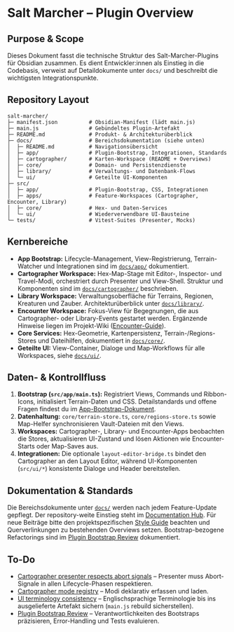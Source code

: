 # Salt Marcher – Plugin Overview

## Purpose & Scope
Dieses Dokument fasst die technische Struktur des Salt-Marcher-Plugins für Obsidian zusammen. Es dient Entwickler:innen als Einstieg in die Codebasis, verweist auf Detaildokumente unter `docs/` und beschreibt die wichtigsten Integrationspunkte.

## Repository Layout
```
salt-marcher/
├─ manifest.json          # Obsidian-Manifest (lädt main.js)
├─ main.js                # Gebündeltes Plugin-Artefakt
├─ README.md              # Produkt- & Architekturüberblick
├─ docs/                  # Bereichsdokumentation (siehe unten)
│  ├─ README.md           # Navigationsübersicht
│  ├─ app/                # Plugin-Bootstrap, Integrationen, Standards
│  ├─ cartographer/       # Karten-Workspace (README + Overviews)
│  ├─ core/               # Domain- und Persistenzdienste
│  ├─ library/            # Verwaltungs- und Datenbank-Flows
│  └─ ui/                 # Geteilte UI-Komponenten
├─ src/
│  ├─ app/                # Plugin-Bootstrap, CSS, Integrationen
│  ├─ apps/               # Feature-Workspaces (Cartographer, Encounter, Library)
│  ├─ core/               # Hex- und Daten-Services
│  └─ ui/                 # Wiederverwendbare UI-Bausteine
└─ tests/                 # Vitest-Suites (Presenter, Mocks)
```

## Kernbereiche
- **App Bootstrap:** Lifecycle-Management, View-Registrierung, Terrain-Watcher und Integrationen sind im [`docs/app/`](docs/app/README.md) dokumentiert.
- **Cartographer Workspace:** Hex-Map-Stage mit Editor-, Inspector- und Travel-Modi, orchestriert durch Presenter und View-Shell. Struktur und Komponenten sind im [`docs/cartographer/`](docs/cartographer/README.md) beschrieben.
- **Library Workspace:** Verwaltungsoberfläche für Terrains, Regionen, Kreaturen und Zauber. Architekturüberblick unter [`docs/library/`](docs/library/README.md).
- **Encounter Workspace:** Fokus-View für Begegnungen, die aus Cartographer- oder Library-Events gestartet werden. Ergänzende Hinweise liegen im Projekt-Wiki ([Encounter-Guide](../wiki/Encounter.md)).
- **Core Services:** Hex-Geometrie, Kartenpersistenz, Terrain-/Regions-Stores und Dateihilfen, dokumentiert in [`docs/core/`](docs/core/README.md).
- **Geteilte UI:** View-Container, Dialoge und Map-Workflows für alle Workspaces, siehe [`docs/ui/`](docs/ui/README.md).

## Daten- & Kontrollfluss
1. **Bootstrap (`src/app/main.ts`):** Registriert Views, Commands und Ribbon-Icons, initialisiert Terrain-Daten und CSS. Detailstandards und offene Fragen findest du im [App-Bootstrap-Dokument](docs/app/README.md).
2. **Datenhaltung:** `core/terrain-store.ts`, `core/regions-store.ts` sowie Map-Helfer synchronisieren Vault-Dateien mit den Views.
3. **Workspaces:** Cartographer-, Library- und Encounter-Apps beobachten die Stores, aktualisieren UI-Zustand und lösen Aktionen wie Encounter-Starts oder Map-Saves aus.
4. **Integrationen:** Die optionale `layout-editor-bridge.ts` bindet den Cartographer an den Layout Editor, während UI-Komponenten (`src/ui/*`) konsistente Dialoge und Header bereitstellen.

## Dokumentation & Standards
Die Bereichsdokumente unter [`docs/`](docs/README.md) werden nach jedem Feature-Update gepflegt. Der repository-weite Einstieg steht im [Documentation Hub](../DOCUMENTATION.md). Für neue Beiträge bitte den projektspezifischen [Style Guide](../style-guide.md) beachten und Querverlinkungen zu bestehenden Overviews setzen. Bootstrap-bezogene Refactorings sind im [Plugin Bootstrap Review](../todo/plugin-bootstrap-review.md) dokumentiert.

## To-Do
- [Cartographer presenter respects abort signals](../todo/cartographer-presenter-abort-handling.md) – Presenter muss Abort-Signale in allen Lifecycle-Phasen respektieren.
- [Cartographer mode registry](../todo/cartographer-mode-registry.md) – Modi deklarativ erfassen und laden.
- [UI terminology consistency](../todo/ui-terminology-consistency.md) – Englischsprachige Terminologie bis ins ausgelieferte Artefakt sichern (`main.js` rebuild sicherstellen).
- [Plugin Bootstrap Review](../todo/plugin-bootstrap-review.md) – Verantwortlichkeiten des Bootstraps präzisieren, Error-Handling und Tests evaluieren.
